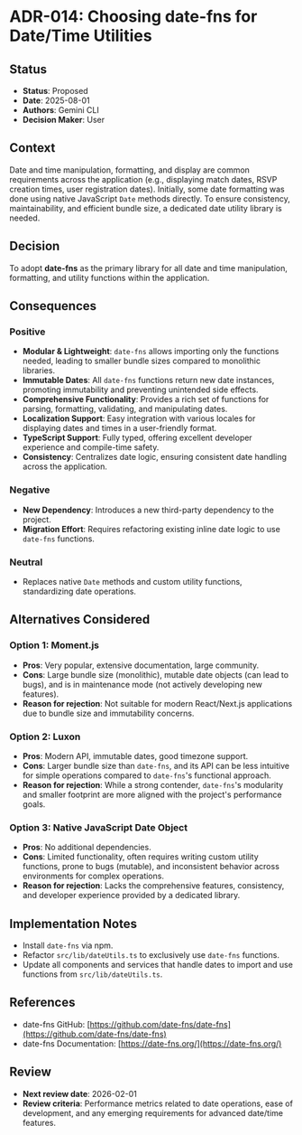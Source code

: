 # ADR-014: Choosing date-fns for Date/Time Utilities

## Status
- **Status**: Proposed
- **Date**: 2025-08-01
- **Authors**: Gemini CLI
- **Decision Maker**: User

## Context
Date and time manipulation, formatting, and display are common requirements across the application (e.g., displaying match dates, RSVP creation times, user registration dates). Initially, some date formatting was done using native JavaScript `Date` methods directly. To ensure consistency, maintainability, and efficient bundle size, a dedicated date utility library is needed.

## Decision
To adopt **date-fns** as the primary library for all date and time manipulation, formatting, and utility functions within the application.

## Consequences
### Positive
- **Modular & Lightweight**: `date-fns` allows importing only the functions needed, leading to smaller bundle sizes compared to monolithic libraries.
- **Immutable Dates**: All `date-fns` functions return new date instances, promoting immutability and preventing unintended side effects.
- **Comprehensive Functionality**: Provides a rich set of functions for parsing, formatting, validating, and manipulating dates.
- **Localization Support**: Easy integration with various locales for displaying dates and times in a user-friendly format.
- **TypeScript Support**: Fully typed, offering excellent developer experience and compile-time safety.
- **Consistency**: Centralizes date logic, ensuring consistent date handling across the application.

### Negative
- **New Dependency**: Introduces a new third-party dependency to the project.
- **Migration Effort**: Requires refactoring existing inline date logic to use `date-fns` functions.

### Neutral
- Replaces native `Date` methods and custom utility functions, standardizing date operations.

## Alternatives Considered

### Option 1: Moment.js
- **Pros**: Very popular, extensive documentation, large community.
- **Cons**: Large bundle size (monolithic), mutable date objects (can lead to bugs), and is in maintenance mode (not actively developing new features).
- **Reason for rejection**: Not suitable for modern React/Next.js applications due to bundle size and immutability concerns.

### Option 2: Luxon
- **Pros**: Modern API, immutable dates, good timezone support.
- **Cons**: Larger bundle size than `date-fns`, and its API can be less intuitive for simple operations compared to `date-fns`'s functional approach.
- **Reason for rejection**: While a strong contender, `date-fns`'s modularity and smaller footprint are more aligned with the project's performance goals.

### Option 3: Native JavaScript Date Object
- **Pros**: No additional dependencies.
- **Cons**: Limited functionality, often requires writing custom utility functions, prone to bugs (mutable), and inconsistent behavior across environments for complex operations.
- **Reason for rejection**: Lacks the comprehensive features, consistency, and developer experience provided by a dedicated library.

## Implementation Notes
- Install `date-fns` via npm.
- Refactor `src/lib/dateUtils.ts` to exclusively use `date-fns` functions.
- Update all components and services that handle dates to import and use functions from `src/lib/dateUtils.ts`.

## References
- date-fns GitHub: [https://github.com/date-fns/date-fns](https://github.com/date-fns/date-fns)
- date-fns Documentation: [https://date-fns.org/](https://date-fns.org/)

## Review
- **Next review date**: 2026-02-01
- **Review criteria**: Performance metrics related to date operations, ease of development, and any emerging requirements for advanced date/time features.
